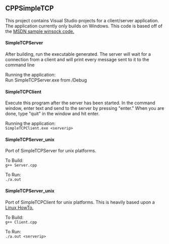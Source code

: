 ## CPPSimpleTCP
This project contains Visual Studio projects for a client/server application.  The application currently only builds on Windows.  This code is based off of the [MSDN sample winsock code.](https://msdn.microsoft.com/en-us/library/windows/desktop/ms737591%28v=vs.85%29.aspx?f=255&MSPPError=-2147217396)

#### SimpleTCPServer
After building, run the executable generated.  The server will wait for a connection from a client and will print every message sent to it to the command line  
  
Running the application:  
Run SimpleTCPServer.exe from /Debug
  
#### SimpleTCPClient  
Execute this program after the server has been started.  In the command window, enter text and send to the server by pressing "enter."  When you are done, type "quit" in the window and hit enter.  
  
Running the application:  
```SimpleTCPClient.exe <serverip>```  
  
#### SimpleTCPServer_unix  
Port of SimpleTCPServer for unix platforms.  
  
To Build:  
```g++ Server.cpp```  
  
To Run:  
```./a.out ```  
  
#### SimpleTCPServer_unix  
Port of SimpleTCPClient for unix platforms.  This is heavily based upon a [Linux HowTo.](http://www.linuxhowtos.org/C_C++/socket.htm)
  
To Build:  
```g++ Client.cpp```  
  
To Run:  
```./a.out <serverip>```  
